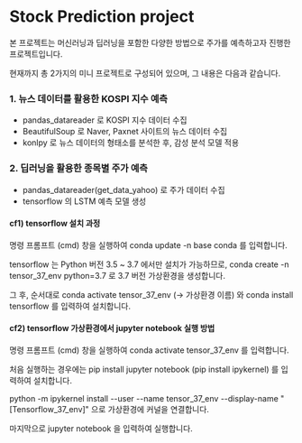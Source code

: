 # Stock Prediction project


본 프로젝트는 머신러닝과 딥러닝을 포함한 다양한 방법으로 주가를 예측하고자 진행한 프로젝트입니다.

현재까지 총 2가지의 미니 프로젝트로 구성되어 있으며, 그 내용은 다음과 같습니다.


### 1. 뉴스 데이터를 활용한 KOSPI 지수 예측
  - pandas_datareader 로 KOSPI 지수 데이터 수집
  - BeautifulSoup 로 Naver, Paxnet 사이트의 뉴스 데이터 수집
  - konlpy 로 뉴스 데이터의 형태소를 분석한 후, 감성 분석 모델 적용
  
### 2. 딥러닝을 활용한 종목별 주가 예측
  - pandas_datareader(get_data_yahoo) 로 주가 데이터 수집
  - tensorflow 의 LSTM 예측 모델 생성
  
 
#### cf1) tensorflow 설치 과정

명령 프롬프트 (cmd) 창을 실행하여 conda update -n base conda 를 입력합니다.

tensorflow 는 Python 버전 3.5 ~ 3.7 에서만 설치가 가능하므로, conda create -n tensor_37_env python=3.7 로 3.7 버전 가상환경을 생성합니다.

그 후, 순서대로 conda activate tensor_37_env (-> 가상환경 이름) 와 conda install tensorflow 를 입력하여 설치합니다.


#### cf2) tensorflow 가상환경에서 jupyter notebook 실행 방법

명령 프롬프트 (cmd) 창을 실행하여 conda activate tensor_37_env 를 입력합니다.

처음 실행하는 경우에는 pip install jupyter notebook (pip install ipykernel) 를 입력하여 설치합니다.

python -m ipykernel install --user --name tensor_37_env --display-name "[Tensorflow_37_env]" 으로 가상환경에 커널을 연결합니다.

마지막으로 jupyter notebook 을 입력하여 실행합니다.
